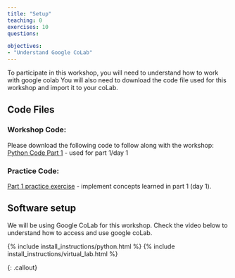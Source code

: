 ```yaml
---
title: "Setup"
teaching: 0
exercises: 10
questions:

objectives:
- "Understand Google CoLab"
---
```


To participate in this workshop, you will need to understand how to work with google colab You will also need to download the code file used for this workshop and import it to your coLab. 


## Code Files
### Workshop Code:
Please download the following code to follow along with the workshop:  
[Python Code Part 1](../files/Intro_Python_Code_Part1.ipynb) - used for part 1/day 1  


### Practice Code:
[Part 1 practice exercise](../files/worksheet_1.ipynb) - implement concepts learned in part 1 (day 1).  



## Software setup
We will be using Google CoLab for this workshop. Check the video below to understand how to access and use google coLab.

{% include install_instructions/python.html %}
{% include install_instructions/virtual_lab.html %}


{: .callout}

